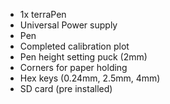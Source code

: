 * 1x terraPen 
* Universal Power supply  
* Pen 
* Completed calibration plot
* Pen height setting puck (2mm)
* Corners for paper holding 
* Hex keys (0.24mm, 2.5mm, 4mm) 
* SD card (pre installed)